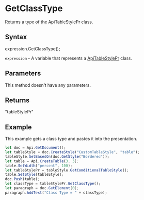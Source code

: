 # GetClassType

Returns a type of the ApiTableStylePr class.

## Syntax

expression.GetClassType();

`expression` - A variable that represents a [ApiTableStylePr](../ApiTableStylePr.md) class.

## Parameters

This method doesn't have any parameters.

## Returns

"tableStylePr"

## Example

This example gets a class type and pastes it into the presentation.

```javascript
let doc = Api.GetDocument();
let tableStyle = doc.CreateStyle("CustomTableStyle", "table");
tableStyle.SetBasedOn(doc.GetStyle("Bordered"));
let table = Api.CreateTable(3, 3);
table.SetWidth("percent", 100);
let tableStylePr = tableStyle.GetConditionalTableStyle();
table.SetStyle(tableStyle);
doc.Push(table);
let classType = tableStylePr.GetClassType();
let paragraph = doc.GetElement(0);
paragraph.AddText("Class Type = " + classType);
```
